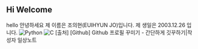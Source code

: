 ## Hi Welcome
hello 안녕하세요
제 이름은 조의현(EUIHYUN JO)입니다.
제 생일은 2003.12.26 입니다.
![Python](https://img.shields.io/badge/python-3670A0?style=flat-square&logo=python&logoColor=ffdd54)
![C](https://img.shields.io/badge/python-3670A0?style=flat-square&logo=python&logoColor=ffdd54)
[출처] [Github] Github 프로필 꾸미기 - 간단하게 깃꾸하기|작성자 일상노트
<!--
**Ydin-ee/Ydin-ee** is a ✨ _special_ ✨ repository because its `README.md` (this file) appears on your GitHub profile.

Here are some ideas to get you started:

- 🔭 I’m currently working on ...
- 🌱 I’m currently learning ...
- 👯 I’m looking to collaborate on ...
- 🤔 I’m looking for help with ...
- 💬 Ask me about ...
- 📫 How to reach me: ...
- 😄 Pronouns: ...
- ⚡ Fun fact: ...
-->

